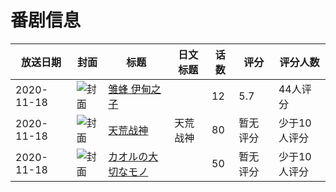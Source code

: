 # 番剧信息

|放送日期|封面|标题|日文标题|话数|评分|评分人数|
|---|---|---|---|---|---|---|
|2020-11-18|![封面](https://lain.bgm.tv/pic/cover/c/a8/48/262092_jyIG3.jpg)|[雏蜂 伊甸之子](https://bangumi.tv/subject/262092)||12|5.7|44人评分|
|2020-11-18|![封面](https://lain.bgm.tv/pic/cover/c/51/b9/312318_742lQ.jpg)|[天荒战神](https://bangumi.tv/subject/312318)|天荒战神|80|暂无评分|少于10人评分|
|2020-11-18|![封面](https://lain.bgm.tv/pic/cover/c/12/c4/316794_BESIW.jpg)|[カオルの大切なモノ](https://bangumi.tv/subject/316794)||50|暂无评分|少于10人评分|
